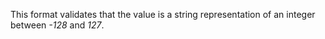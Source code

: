 This format validates that the value is a string representation of an integer between *-128* and *127*.

